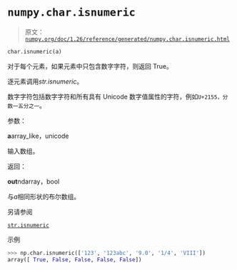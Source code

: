 # `numpy.char.isnumeric`

> 原文：[`numpy.org/doc/1.26/reference/generated/numpy.char.isnumeric.html`](https://numpy.org/doc/1.26/reference/generated/numpy.char.isnumeric.html)

```py
char.isnumeric(a)
```

对于每个元素，如果元素中只包含数字字符，则返回 True。

逐元素调用*str.isnumeric*。

数字字符包括数字字符和所有具有 Unicode 数字值属性的字符，例如`U+2155，分数一五分之一`。

参数：

**a**array_like，unicode

输入数组。

返回：

**out**ndarray，bool

与*a*相同形状的布尔数组。

另请参阅

[`str.isnumeric`](https://docs.python.org/3/library/stdtypes.html#str.isnumeric "(在 Python v3.11 中)")

示例

```py
>>> np.char.isnumeric(['123', '123abc', '9.0', '1/4', 'VIII'])
array([ True, False, False, False, False]) 
```
